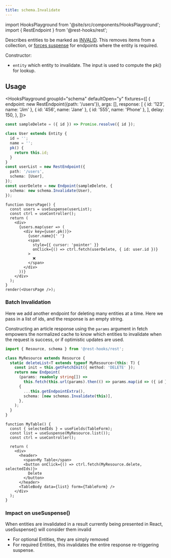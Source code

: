 ```yaml
---
title: schema.Invalidate
---
```

<head>
  <title>schema.Invalidate - Invalidating Entities | Reactive Data Client</title>
</head>

import HooksPlayground from '@site/src/components/HooksPlayground';
import { RestEndpoint } from '@rest-hooks/rest';

Describes entities to be marked as [INVALID](/docs/concepts/expiry-policy#invalid). This removes items from a
collection, or [forces suspense](/docs/concepts/expiry-policy#any-endpoint-with-an-entity) for endpoints where the entity is required. 

Constructor:

- `entity` which entity to invalidate. The input is used to compute the pk() for lookup.

## Usage

<HooksPlayground groupId="schema" defaultOpen="y" fixtures={[
{
endpoint: new RestEndpoint({path: '/users'}),
args: [],
response: [
    { id: '123', name: 'Jim' },
    { id: '456', name: 'Jane' },
    { id: '555', name: 'Phone' },
  ],
delay: 150,
},
]}>

```typescript title="api/User.ts"
const sampleDelete = ({ id }) => Promise.resolve({ id });

class User extends Entity {
  id = '';
  name = '';
  pk() {
    return this.id;
  }
}
const userList = new RestEndpoint({
  path: '/users',
  schema: [User],
});
const userDelete = new Endpoint(sampleDelete, {
  schema: new schema.Invalidate(User),
});
```

```tsx title="UserPage.tsx"
function UsersPage() {
  const users = useSuspense(userList);
  const ctrl = useController();
  return (
    <div>
      {users.map(user => (
        <div key={user.pk()}>
          {user.name}{' '}
          <span
            style={{ cursor: 'pointer' }}
            onClick={() => ctrl.fetch(userDelete, { id: user.id })}
          >
            ❌
          </span>
        </div>
      ))}
    </div>
  );
}
render(<UsersPage />);
```

</HooksPlayground>

### Batch Invalidation

Here we add another endpoint for deleting many entities at a time. Here we
pass in a list of ids, and the response is an empty string.

Constructing an article response using the `params` argument in fetch empowers
the normalized cache to know which entities to invalidate when the request is success,
or if optimistic updates are used.

```typescript
import { Resource, schema } from '@rest-hooks/rest';

class MyResource extends Resource {
  static deleteList<T extends typeof MyResource>(this: T) {
    const init = this.getFetchInit({ method: 'DELETE' });
    return new Endpoint(
      (params: readonly string[]) =>
        this.fetch(this.url(params).then(() => params.map(id => ({ id })))),
      {
        ...this.getEndpointExtra(),
        schema: [new schemas.Invalidate(this)],
      },
    );
  }
}
```

```tsx
function MyTable() {
  const { selectedIds } = useFields(TableForm);
  const list = useSuspense(MyResource.list());
  const ctrl = useController();

  return (
    <div>
      <header>
        <span>My Table</span>
        <button onClick={() => ctrl.fetch(MyResource.delete, selectedIds)}>
          Delete
        </button>
      </header>
      <TableBody data={list} form={TableForm} />
    </div>
  );
}
```

### Impact on useSuspense()

When entities are invalidated in a result currently being presented in React, useSuspense()
will consider them invalid

- For optional Entities, they are simply removed
- For required Entities, this invalidates the entire response re-triggering suspense.
